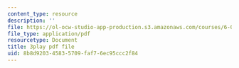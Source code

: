 ```yaml
---
content_type: resource
description: ''
file: https://ol-ocw-studio-app-production.s3.amazonaws.com/courses/6-004-computation-structures-spring-2017/8b8d920345835709faf76ec95ccc2f84_56QUjMD3xoI.pdf
file_type: application/pdf
resourcetype: Document
title: 3play pdf file
uid: 8b8d9203-4583-5709-faf7-6ec95ccc2f84
---
```

